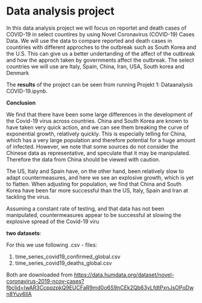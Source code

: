 # Data analysis project

In this data analysis project we will focus on reportet and death cases of COVID-19 in select countires by using Novel Coronavirus (COVID-19) Cases Data. We will use the data to compare reported and death cases in countiries with different approches to the outbreak such as South Korea and the U.S. This can give us a better undertanding of the affect of the outbreak and how the approch taken by governments affect the outbreak. The select countries we will use are Italy, Spain, China, Iran, USA, South korea and Denmark

The **results** of the project can be seen from running Projekt 1: Dataanalysis COVID-19.ipynb.

**Conclusion**

We find that there have been some large differences in the development of the Covid-19 virus across countries. China and South Korea are known to have taken very quick action, and we can see them breaking the curve of exponential growth, relatively quickly. This is especially telling for China, which has a very large population and therefore potential for a huge amount of infected. However, we note that some sources do not consider the Chinese data as representative, and speculate that it may be manipulated. Therefore the data from China should be viewed with caution.

The US, Italy and Spain have, on the other hand, been relatively slow to adapt countermeasures, and here we see an explosive growth, which is yet to flatten. When adjusting for population, we find that China and South Korea have been far more successful than the US, Italy, Spain and Iran at tackling the virus.

Assuming a constant rate of testing, and that data has not been manipulated, countermeasures appear to be successful at slowing the explosive spread of the Covid-19 viru

**two datasets**:

For this we use following .csv - files: 

1. time_series_covid19_confirmed_global.csv
2. time_series_covid19_deaths_global.csv

Both are downloaded from https://data.humdata.org/dataset/novel-coronavirus-2019-ncov-cases?fbclid=IwAR3CcpqzpkQ9EUCFaR9md0o6S9nCEk2Qb63yLfdtPxnJsOPoDwn8Yuv6llA
